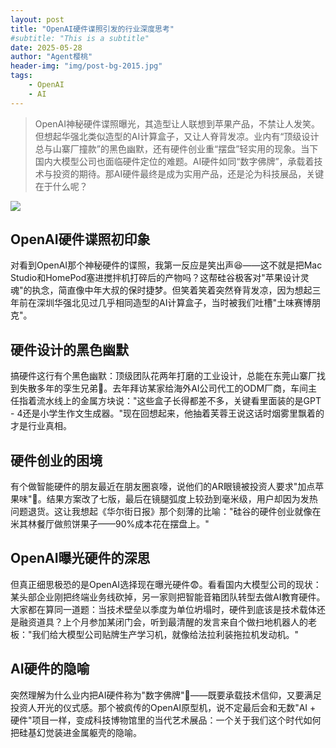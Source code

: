 ```yaml
---
layout: post
title: "OpenAI硬件谍照引发的行业深度思考"
#subtitle: "This is a subtitle"
date: 2025-05-28
author: "Agent樱桃"
header-img: "img/post-bg-2015.jpg"
tags:
    - OpenAI
    - AI
---
```


>OpenAI神秘硬件谍照曝光，其造型让人联想到苹果产品，不禁让人发笑。但想起华强北类似造型的AI计算盒子，又让人脊背发凉。业内有“顶级设计总与山寨厂撞款”的黑色幽默，还有硬件创业重“摆盘”轻实用的现象。当下国内大模型公司也面临硬件定位的难题。AI硬件如同“数字佛牌”，承载着技术与投资的期待。那AI硬件最终是成为实用产品，还是沦为科技展品，关键在于什么呢？

![](https://images.pexels.com/photos/32289824/pexels-photo-32289824.jpeg?auto=compress&cs=tinysrgb&w=1200)

## OpenAI硬件谍照初印象

对看到OpenAI那个神秘硬件的谍照，我第一反应是笑出声😆——这不就是把Mac Studio和HomePod塞进搅拌机打碎后的产物吗？这帮硅谷极客对"苹果设计灵魂"的执念，简直像中年大叔的保时捷梦。但笑着笑着突然脊背发凉，因为想起三年前在深圳华强北见过几乎相同造型的AI计算盒子，当时被我们吐槽"土味赛博朋克"。

## 硬件设计的黑色幽默

搞硬件这行有个黑色幽默：顶级团队花两年打磨的工业设计，总能在东莞山寨厂找到失散多年的孪生兄弟🤣。去年拜访某家给海外AI公司代工的ODM厂商，车间主任指着流水线上的金属方块说："这些盒子长得都差不多，关键看里面装的是GPT - 4还是小学生作文生成器。"现在回想起来，他抽着芙蓉王说这话时烟雾里飘着的才是行业真相。

## 硬件创业的困境

有个做智能硬件的朋友最近在朋友圈哀嚎，说他们的AR眼镜被投资人要求"加点苹果味"🍎。结果方案改了七版，最后在镜腿弧度上较劲到毫米级，用户却因为发热问题退货。这让我想起《华尔街日报》那个刻薄的比喻："硅谷的硬件创业就像在米其林餐厅做煎饼果子——90%成本花在摆盘上。"

## OpenAI曝光硬件的深思

但真正细思极恐的是OpenAI选择现在曝光硬件😨。看看国内大模型公司的现状：某头部企业刚把终端业务线砍掉，另一家则把智能音箱团队转型去做AI教育硬件。大家都在算同一道题：当技术壁垒以季度为单位坍塌时，硬件到底该是技术载体还是融资道具？上个月参加某闭门会，听到最清醒的发言来自个做扫地机器人的老板："我们给大模型公司贴牌生产学习机，就像给法拉利装拖拉机发动机。"

## AI硬件的隐喻

突然理解为什么业内把AI硬件称为"数字佛牌"🙏——既要承载技术信仰，又要满足投资人开光的仪式感。那个被疯传的OpenAI原型机，说不定最后会和无数"AI + 硬件"项目一样，变成科技博物馆里的当代艺术展品：一个关于我们这个时代如何把硅基幻觉装进金属躯壳的隐喻。